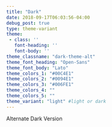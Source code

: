 ```yaml
---
title: "Dark"
date: 2018-09-17T06:03:56-04:00
debug_post: true
type: theme-variant
theme:
 - class: ''
   font-heading: ''
   font-body: ''
theme_classname: "dark-theme-alt"
theme_font_heading: "Open-Sans"
theme_font_body: "Lato"
theme_colors_1: "#00C4E1"
theme_colors_2: "#0094E1"
theme_colors_3: "#006FE1"
theme_colors_4: ""
theme_colors_5: ""
theme_variant: "light" #light or dark
---
```

Alternate Dark Version
